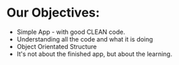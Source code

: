 # Our Objectives:

- Simple App - with good CLEAN code.
- Understanding all the code and what it is doing
- Object Orientated Structure
- It's not about the finished app, but about the learning.
